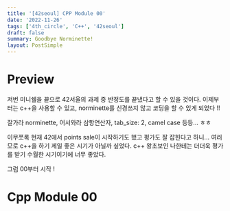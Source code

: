 ```yaml
---
title: '[42seoul] CPP Module 00'
date: '2022-11-26'
tags: ['4th_circle', 'C++', '42seoul']
draft: false
summary: Goodbye Norminette!
layout: PostSimple
---
```


# Preview

저번 미니쉘을 끝으로 42서울의 과제 중 반정도를 끝냈다고 할 수 있을 것이다. 이제부터는 c++을 사용할 수 있고, norminette를 신경쓰지 않고 코딩을 할 수 있게 되었다 !!

잘가라 norminette, 어서와라 삼항연산자, tab_size: 2, camel case 등등... ㅎㅎ

이무쪼록 현재 42에서 points sale이 시작하기도 했고 평가도 잘 잡힌다고 하니... 여러모로 c++을 하기 제일 좋은 시기가 아닐까 싶었다. c++ 왕초보인 나한테는 더더욱 평가를 받기 수월한 시기이기에 너무 좋았다.

그럼 00부터 시작 !

# Cpp Module 00

##
